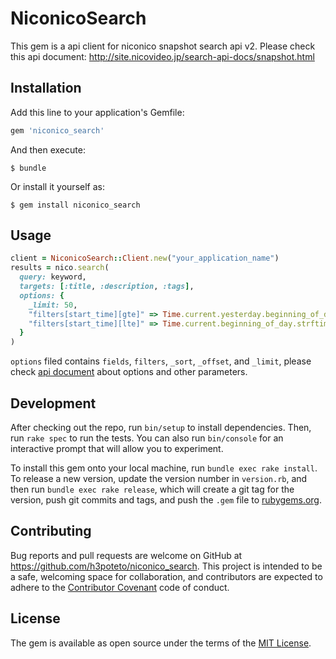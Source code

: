 # NiconicoSearch

This gem is a api client for niconico snapshot search api v2.
Please check this api document: http://site.nicovideo.jp/search-api-docs/snapshot.html

## Installation

Add this line to your application's Gemfile:

```ruby
gem 'niconico_search'
```

And then execute:

    $ bundle

Or install it yourself as:

    $ gem install niconico_search

## Usage

```ruby
client = NiconicoSearch::Client.new("your_application_name")
results = nico.search(
  query: keyword,
  targets: [:title, :description, :tags],
  options: {
    _limit: 50,
    "filters[start_time][gte]" => Time.current.yesterday.beginning_of_day.strftime("%Y-%m-%dT%H:%M:%S%:z"),
    "filters[start_time][lte]" => Time.current.beginning_of_day.strftime("%Y-%m-%dT%H:%M:%S%:z")
  }
)
```
`options` filed contains `fields`, `filters`, `_sort`, `_offset`, and `_limit`, please check [api document](http://site.nicovideo.jp/search-api-docs/snapshot.html) about options and other parameters.

## Development

After checking out the repo, run `bin/setup` to install dependencies. Then, run `rake spec` to run the tests. You can also run `bin/console` for an interactive prompt that will allow you to experiment.

To install this gem onto your local machine, run `bundle exec rake install`. To release a new version, update the version number in `version.rb`, and then run `bundle exec rake release`, which will create a git tag for the version, push git commits and tags, and push the `.gem` file to [rubygems.org](https://rubygems.org).

## Contributing

Bug reports and pull requests are welcome on GitHub at https://github.com/h3poteto/niconico_search. This project is intended to be a safe, welcoming space for collaboration, and contributors are expected to adhere to the [Contributor Covenant](http://contributor-covenant.org) code of conduct.


## License

The gem is available as open source under the terms of the [MIT License](http://opensource.org/licenses/MIT).

